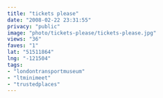 ```yaml
---
title: "tickets please"
date: "2008-02-22 23:31:55"
privacy: "public"
image: "photo/tickets-please/tickets-please.jpg"
views: "36"
faves: "1"
lat: "51511864"
lng: "-121504"
tags:
- "londontransportmuseum"
- "ltminimeet"
- "trustedplaces"
---
```

<a href="/photos/2008/02/23/tickets-please"></a>
